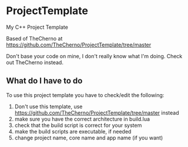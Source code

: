 # ProjectTemplate
My C++ Project Template

Based of TheCherno at https://github.com/TheCherno/ProjectTemplate/tree/master

Don't base your code on mine, I don't really know what I'm doing. Check out TheCherno instead.

## What do I have to do
To use this project template you have to check/edit the following:

1. Don't use this template, use https://github.com/TheCherno/ProjectTemplate/tree/master instead
2. make sure you have the correct architecture in build.lua
3. check that the build script is correct for your system
4. make the build scripts are executable, if needed
5. change project name, core name and app name (if you want)

